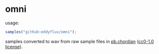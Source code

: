 # omni

usage:

```js
samples("github:eddyflux/omni");
```

samples converted to wav from raw sample files in [pb.chordian](https://github.com/Jan125/pb.chordian) ([cc0-1.0 license](https://github.com/Jan125/pb.chordian?tab=CC0-1.0-1-ov-file#readme)).
